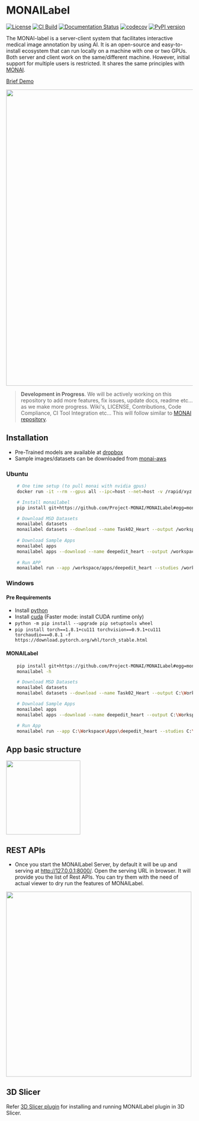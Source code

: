 # MONAILabel

[![License](https://img.shields.io/badge/license-Apache%202.0-green.svg)](https://opensource.org/licenses/Apache-2.0)
[![CI Build](https://github.com/Project-MONAI/MONAILabel/workflows/build/badge.svg?branch=main)](https://github.com/Project-MONAI/MONAILabel/commits/main)
[![Documentation Status](https://readthedocs.org/projects/monai/badge/?version=latest)](https://docs.monai.io/en/latest/?badge=latest)
[![codecov](https://codecov.io/gh/Project-MONAI/MONAILabel/branch/main/graph/badge.svg)](https://codecov.io/gh/Project-MONAI/MONAILabel)
[![PyPI version](https://badge.fury.io/py/monailabel.svg)](https://badge.fury.io/py/monailabel)

The MONAI-label is a server-client system that facilitates interactive medical image annotation by using AI. It is an
open-source and easy-to-install ecosystem that can run locally on a machine with one or two GPUs. Both server and client
work on the same/different machine. However, initial support for multiple users is restricted. It shares the same
principles with [MONAI](https://github.com/Project-MONAI).

[Brief Demo](https://www.youtube.com/watch?v=vFirnscuOVI)

<img src="https://user-images.githubusercontent.com/7339051/120266996-fa98c480-c29a-11eb-93a3-36d50d791073.png" width="800"/>

> **Development in Progress**.
> We will be actively working on this repository to add more features, fix issues, update docs, readme etc...
> as we make more progress. Wiki's, LICENSE, Contributions, Code Compliance, CI Tool Integration etc... This will follow similar to [MONAI repository](https://github.com/Project-MONAI).

## Installation

- Pre-Trained models are available
  at [dropbox](https://www.dropbox.com/sh/gcobuwui5v2r8f5/AAAaJ3uFajwo4NRnQ0BqU46Ma?dl=0)
- Sample images/datasets can be downloaded
  from [monai-aws](https://github.com/Project-MONAI/MONAI/blob/master/monai/apps/datasets.py#L213-L224)

### Ubuntu

```bash
    # One time setup (to pull monai with nvidia gpus)
    docker run -it --rm --gpus all --ipc=host --net=host -v /rapid/xyz:/workspace/ projectmonai/monai:0.5.2

    # Install monailabel 
    pip install git+https://github.com/Project-MONAI/MONAILabel#egg=monailabel

    # Download MSD Datasets
    monailabel datasets
    monailabel datasets --download --name Task02_Heart --output /workspace/datasets/
    
    # Download Sample Apps
    monailabel apps
    monailabel apps --download --name deepedit_heart --output /workspace/apps/
    
    # Run APP
    monailabel run --app /workspace/apps/deepedit_heart --studies /workspace/datasets/Task02_Heart/imagesTr
```

### Windows

#### Pre Requirements

- Install [python](https://www.python.org/downloads/)
- Install [cuda](https://developer.nvidia.com/cuda-downloads) (Faster mode: install CUDA runtime only)
- `python -m pip install --upgrade pip setuptools wheel`
- `pip install torch==1.8.1+cu111 torchvision==0.9.1+cu111 torchaudio===0.8.1 -f https://download.pytorch.org/whl/torch_stable.html`

#### MONAILabel

```bash
    pip install git+https://github.com/Project-MONAI/MONAILabel#egg=monailabel
    monailabel -h

    # Download MSD Datasets
    monailabel datasets
    monailabel datasets --download --name Task02_Heart --output C:\Workspace\Datasets

    # Download Sample Apps
    monailabel apps
    monailabel apps --download --name deepedit_heart --output C:\Workspace\Apps

    # Run App
    monailabel run --app C:\Workspace\Apps\deepedit_heart --studies C:\Workspace\Datasets\Task02_Heart\imagesTr
```

## App basic structure

<img src="https://user-images.githubusercontent.com/7339051/120267190-61b67900-c29b-11eb-8eaf-9c2bfa74f837.png" width="200"/>

## REST APIs

- Once you start the MONAILabel Server, by default it will be up and serving at http://127.0.0.1:8000/. Open the serving
  URL in browser. It will provide you the list of Rest APIs. You can try them with the need of actual viewer to dry run
  the features of MONAILabel.

<img src="https://user-images.githubusercontent.com/7339051/120266924-cd4c1680-c29a-11eb-884e-a60975981df9.png" width="500"/>

## 3D Slicer

Refer [3D Slicer plugin](plugins/slicer) for installing and running MONAILabel plugin in 3D Slicer.
